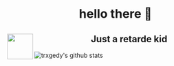 <h1 align=center width=40>hello there 👋</h1>
<div align=left>
  <h2 align=center><img src=https://upload.wikimedia.org/wikipedia/commons/1/18/ISO_C%2B%2B_Logo.svg  align=left widht=60 height=60>Just a retarde kid</h2>
</div>

![trxgedy's github stats](https://github-readme-stats.vercel.app/api?username=trxgedy&show_icons=true&theme=tokyonight)
